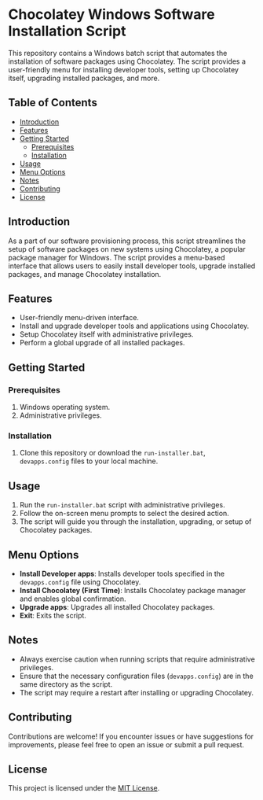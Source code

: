 # Chocolatey Windows Software Installation Script

This repository contains a Windows batch script that automates the installation of software packages using Chocolatey. The script provides a user-friendly menu for installing developer tools, setting up Chocolatey itself, upgrading installed packages, and more.

## Table of Contents

- [Introduction](#introduction)
- [Features](#features)
- [Getting Started](#getting-started)
  - [Prerequisites](#prerequisites)
  - [Installation](#installation)
- [Usage](#usage)
- [Menu Options](#menu-options)
- [Notes](#notes)
- [Contributing](#contributing)
- [License](#license)

## Introduction

As a part of our software provisioning process, this script streamlines the setup of software packages on new systems using Chocolatey, a popular package manager for Windows. The script provides a menu-based interface that allows users to easily install developer tools, upgrade installed packages, and manage Chocolatey installation.

## Features

- User-friendly menu-driven interface.
- Install and upgrade developer tools and applications using Chocolatey.
- Setup Chocolatey itself with administrative privileges.
- Perform a global upgrade of all installed packages.

## Getting Started

### Prerequisites

1. Windows operating system.
2. Administrative privileges.

### Installation

1. Clone this repository or download the `run-installer.bat`, `devapps.config` files to your local machine.

## Usage

1. Run the `run-installer.bat` script with administrative privileges.
2. Follow the on-screen menu prompts to select the desired action.
3. The script will guide you through the installation, upgrading, or setup of Chocolatey packages.

## Menu Options

- **Install Developer apps**: Installs developer tools specified in the `devapps.config` file using Chocolatey.
- **Install Chocolatey (First Time)**: Installs Chocolatey package manager and enables global confirmation.
- **Upgrade apps**: Upgrades all installed Chocolatey packages.
- **Exit**: Exits the script.

## Notes

- Always exercise caution when running scripts that require administrative privileges.
- Ensure that the necessary configuration files (`devapps.config`) are in the same directory as the script.
- The script may require a restart after installing or upgrading Chocolatey.

## Contributing

Contributions are welcome! If you encounter issues or have suggestions for improvements, please feel free to open an issue or submit a pull request.

## License

This project is licensed under the [MIT License](LICENSE).
